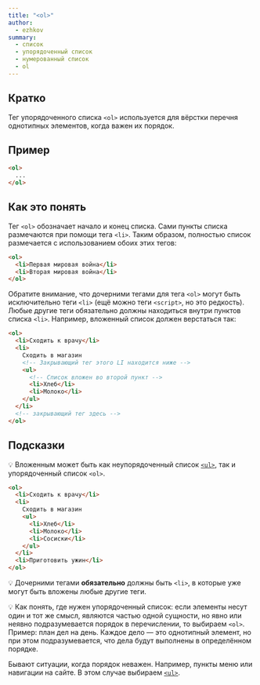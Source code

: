```yaml
---
title: "<ol>"
author:
  - ezhkov
summary:
  - список
  - упорядоченный список
  - нумерованный список
  - ol
---
```


## Кратко

Тег упорядоченного списка `<ol>` используется для вёрстки перечня однотипных элементов, когда важен их порядок.

## Пример

```html
<ol>
  ...
</ol>
```

## Как это понять

Тег `<ol>` обозначает начало и конец списка. Сами пункты списка размечаются при помощи тега `<li>`. Таким образом, полностью список размечается с использованием обоих этих тегов:

```html
<ol>
  <li>Первая мировая война</li>
  <li>Вторая мировая война</li>
</ol>
```

Обратите внимание, что дочерними тегами для тега `<ol>` могут быть исключительно теги `<li>` (ещё можно теги `<script>`, но это редкость). Любые другие теги обязательно должны находиться внутри пунктов списка `<li>`. Например, вложенный список должен верстаться так:

```html
<ol>
  <li>Сходить к врачу</li>
  <li>
    Сходить в магазин
    <!-- Закрывающий тег этого LI находится ниже -->
    <ul>
      <!-- Список вложен во второй пункт -->
      <li>Хлеб</li>
      <li>Молоко</li>
    </ul>
  </li>
  <!-- закрывающий тег здесь -->
</ol>
```

## Подсказки

💡 Вложенным может быть как неупорядоченный список [`<ul>`](/html/doka/ul), так и упорядоченный список `<ol>`.

```html
<ol>
  <li>Сходить к врачу</li>
  <li>
    Сходить в магазин
    <ul>
      <li>Хлеб</li>
      <li>Молоко</li>
      <li>Сосиски</li>
    </ul>
  </li>
  <li>Приготовить ужин</li>
</ol>
```

💡 Дочерними тегами **обязательно** должны быть `<li>`, в которые уже могут быть вложены любые другие теги.

💡 Как понять, где нужен упорядоченный список: если элементы несут один и тот же смысл, являются частью одной сущности, но явно или неявно подразумевается порядок в перечислении, то выбираем `<ol>`. Пример: план дел на день. Каждое дело — это однотипный элемент, но при этом подразумевается, что дела будут выполнены в определённом порядке.

Бывают ситуации, когда порядок неважен. Например, пункты меню или навигации на сайте. В этом случае выбираем [`<ul>`](/html/doka/ul).
